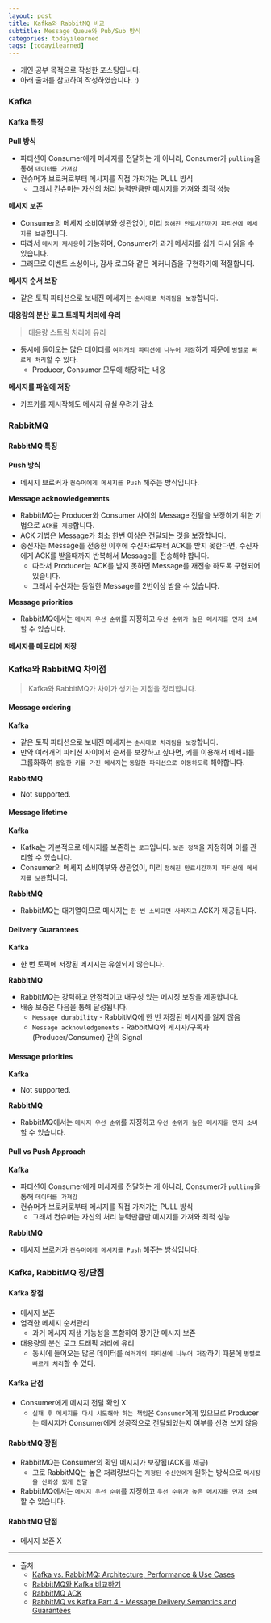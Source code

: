 ```yaml
---
layout: post
title: Kafka와 RabbitMQ 비교
subtitle: Message Queue와 Pub/Sub 방식
categories: todayilearned
tags: [todayilearned]
---
```


- 개인 공부 목적으로 작성한 포스팅입니다.
- 아래 출처를 참고하여 작성하였습니다. :)

### Kafka

#### Kafka 특징

**Pull 방식**

- 파티션이 Consumer에게 메세지를 전달하는 게 아니라, Consumer가 `pulling`을 통해 `데이터를 가져감`
- 컨슈머가 브로커로부터 메시지를 직접 가져가는 PULL 방식
  - 그래서 컨슈머는 자신의 처리 능력만큼만 메시지를 가져와 최적 성능

**메시지 보존**

- Consumer의 메세지 소비여부와 상관없이, 미리 `정해진 만료시간까지 파티션에 메세지를 보관`합니다.
- 따라서 `메시지 재사용`이 가능하며, Consumer가 과거 메세지를 쉽게 다시 읽을 수 있습니다.
- 그러므로 이벤트 소싱이나, 감사 로그와 같은 메커니즘을 구현하기에 적절합니다.

**메시지 순서 보장**

- 같은 토픽 파티션으로 보내진 메세지는 `순서대로 처리됨을 보장`합니다.

**대용량의 분산 로그 트래픽 처리에 유리**

> 대용량 스트림 처리에 유리

- 동시에 들어오는 많은 데이터를 `여러개의 파티션에 나누어 저장`하기 때문에 `병렬로 빠르게 처리`할 수 있다.
  - Producer, Consumer 모두에 해당하는 내용

**메시지를 파일에 저장**

- 카프카를 재시작해도 메시지 유실 우려가 감소

### RabbitMQ

#### RabbitMQ 특징

**Push 방식**

- 메시지 브로커가 `컨슈머에게 메시지를 Push` 해주는 방식입니다.

**Message acknowledgements**

- RabbitMQ는 Producer와 Consumer 사이의 Message 전달을 보장하기 위한 기법으로 `ACK를 제공`합니다.
- ACK 기법은 Message가 최소 한번 이상은 전달되는 것을 보장합니다.
- 송신자는 Message를 전송한 이후에 수신자로부터 ACK를 받지 못한다면, 수신자에게 ACK를 받을때까지 반복해서 Message를 전송해야 합니다.
  - 따라서 Producer는 ACK를 받지 못하면 Message를 재전송 하도록 구현되어 있습니다.
  - 그래서 수신자는 동일한 Message를 2번이상 받을 수 있습니다.

**Message priorities**

- RabbitMQ에서는 `메시지 우선 순위`를 지정하고 `우선 순위가 높은 메시지를 먼저 소비`할 수 있습니다.

**메시지를 메모리에 저장**

### Kafka와 RabbitMQ 차이점

> Kafka와 RabbitMQ가 차이가 생기는 지점을 정리합니다.

#### Message ordering

**Kafka**

- 같은 토픽 파티션으로 보내진 메세지는 `순서대로 처리됨을 보장`합니다.
- 만약 여러개의 파티션 사이에서 순서를 보장하고 싶다면, 키를 이용해서 메세지를 그룹화하여 `동일한 키를 가진 메세지`는 `동일한 파티션으로 이동하도록` 해야합니다.

**RabbitMQ**

- Not supported.

#### Message lifetime

**Kafka**

- Kafka는 기본적으로 메시지를 보존하는 `로그`입니다. `보존 정책`을 지정하여 이를 관리할 수 있습니다.
- Consumer의 메세지 소비여부와 상관없이, 미리 `정해진 만료시간까지 파티션에 메세지를 보관`합니다.

**RabbitMQ**

- RabbitMQ는 대기열이므로 메시지는 `한 번 소비되면 사라지고` ACK가 제공됩니다.

#### Delivery Guarantees

**Kafka**

- 한 번 토픽에 저장된 메시지는 유실되지 않습니다.

**RabbitMQ**

- RabbitMQ는 강력하고 안정적이고 내구성 있는 메시징 보장을 제공합니다.
- 배송 보증은 다음을 통해 달성됩니다.
  - `Message durability` - RabbitMQ에 한 번 저장된 메시지를 잃지 않음
  - `Message acknowledgements` - RabbitMQ와 게시자/구독자(Producer/Consumer) 간의 Signal

#### Message priorities

**Kafka**

- Not supported.

**RabbitMQ**

- RabbitMQ에서는 `메시지 우선 순위`를 지정하고 `우선 순위가 높은 메시지를 먼저 소비`할 수 있습니다.

#### Pull vs Push Approach

**Kafka**

- 파티션이 Consumer에게 메세지를 전달하는 게 아니라, Consumer가 `pulling`을 통해 `데이터를 가져감`
- 컨슈머가 브로커로부터 메시지를 직접 가져가는 PULL 방식
  - 그래서 컨슈머는 자신의 처리 능력만큼만 메시지를 가져와 최적 성능

**RabbitMQ**

- 메시지 브로커가 `컨슈머에게 메시지를 Push` 해주는 방식입니다.

### Kafka, RabbitMQ 장/단점

#### Kafka 장점

- 메시지 보존
- 엄격한 메세지 순서관리
  - 과거 메시지 재생 가능성을 포함하여 장기간 메시지 보존
- 대용량의 분산 로그 트래픽 처리에 유리
  - 동시에 들어오는 많은 데이터를 `여러개의 파티션에 나누어 저장`하기 때문에 `병렬로 빠르게 처리`할 수 있다.

#### Kafka 단점

- Consumer에게 메시지 전달 확인 X
  - `실패 후 메시지를 다시 시도해야 하는 책임`은 `Consumer`에게 있으므로 Producer는 메시지가 Consumer에게 성공적으로 전달되었는지 여부를 신경 쓰지 않음

#### RabbitMQ 장점

- RabbitMQ는 Consumer의 확인 메시지가 보장됨(ACK를 제공)
  - 고로 RabbitMQ는 높은 처리량보다는 `지정된 수신인에게` 원하는 방식으로 `메시징을 신뢰성 있게 전달`
- RabbitMQ에서는 `메시지 우선 순위`를 지정하고 `우선 순위가 높은 메시지를 먼저 소비`할 수 있습니다.

#### RabbitMQ 단점

- 메시지 보존 X

---

- 출처
  - [Kafka vs. RabbitMQ: Architecture, Performance & Use Cases](https://www.upsolver.com/blog/kafka-versus-rabbitmq-architecture-performance-use-case)
  - [RabbitMQ와 Kafka 비교하기](https://escapefromcoding.tistory.com/705#kafka)
  - [RabbitMQ ACK](https://ssup2.github.io/theory_analysis/RabbitMQ_Ack/)
  - [RabbitMQ vs Kafka Part 4 - Message Delivery Semantics and Guarantees](https://jack-vanlightly.com/blog/2017/12/15/rabbitmq-vs-kafka-part-4-message-delivery-semantics-and-guarantees)
